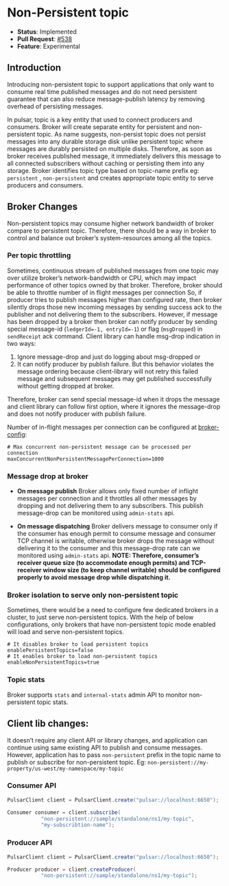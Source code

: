# Non-Persistent topic

 * **Status**: Implemented
 * **Pull Request**: [#538](https://github.com/apache/incubator-pulsar/pull/538)
* **Feature**: Experimental

## Introduction
 
Introducing non-persistent topic to support applications that only want to consume real time published messages and do not need persistent guarantee that can also reduce message-publish latency by removing overhead of persisting messages.
 
In pulsar, topic is a key entity that used to connect producers and consumers. Broker will create separate entity for persistent and non-persistent topic. As name suggests, non-persist topic does not persist messages into any durable storage disk unlike persistent topic where messages are durably persisted on multiple disks. Therefore, as soon as broker receives published message, it immediately delivers this message to all connected subscribers without caching or persisting them into any storage.
Broker identifies topic type based on topic-name prefix eg: `persistent` , `non-persistent` and creates appropriate topic entity to serve producers and consumers.

## Broker Changes
 
Non-persistent topics may consume higher network bandwidth of broker compare to persistent topic. Therefore, there should be a way in broker to control and balance out broker’s system-resources among all the topics.
 
### Per topic throttling

Sometimes, continuous stream of published messages from one topic may over utilize broker’s network-bandwidth or CPU, which may impact performance of other topics owned by that broker. Therefore, broker should be able to throttle number of in flight messages per connection So, if producer tries to publish messages higher than configured rate, then broker silently drops those new incoming messages by sending success ack to the publisher and not delivering them to the subscribers.
However, if message has been dropped by a broker then broker can notify producer by sending special message-id (`ledgerId=-1, entryId=-1`) or flag (`msgDropped`)  in `sendReceipt` ack command. Client library can handle msg-drop indication in two ways:
1. Ignore message-drop and just do logging about msg-dropped or
2. It can notify producer by publish failure. But this behavior violates the message ordering because client-library will not retry this failed message and subsequent messages may get published successfully without getting dropped at broker.

Therefore, broker can send special message-id when it drops the message and client library can follow first option, where it ignores the message-drop and does not notify producer with publish failure.
 
Number of in-flight messages per connection can be configured at [broker-config](https://github.com/apache/incubator-pulsar/blob/master/conf/broker.conf):
```properties
# Max concurrent non-persistent message can be processed per connection
maxConcurrentNonPersistentMessagePerConnection=1000
```

### Message drop at broker
 
* **On message publish**
Broker allows only fixed number of inflight messages per connection and it throttles all other messages by dropping and not delivering them to any subscribers. This publish message-drop can be monitored using `admin-stats` api.
 
* **On message dispatching**
Broker delivers message to consumer only if the consumer has enough permit to consume message and consumer TCP channel is writable, otherwise broker drops the message without delivering it to the consumer and this message-drop rate can we monitored using `admin-stats` api. **NOTE: Therefore, consumer’s receiver queue size (to accommodate enough permits) and TCP-receiver window size (to keep channel writable) should be configured properly to avoid message drop while dispatching it.**


### Broker isolation to serve only non-persistent topic

Sometimes, there would be a need to configure few dedicated brokers in a cluster, to just serve non-persistent topics. With the help of below configurations, only brokers that have non-persistent topic mode enabled will load and serve non-persistent topics.
```properties
# It disables broker to load persistent topics
enablePersistentTopics=false
# It enables broker to load non-persistent topics
enableNonPersistentTopics=true
```

### Topic stats
Broker supports `stats` and `internal-stats` admin API to monitor non-persistent topic stats.

## Client lib changes:
It doesn’t require any client API or library changes, and application can continue using same existing API to publish and consume messages. However, application has to pass `non-persistent` prefix in the topic name to publish or subscribe for non-persistent topic.
Eg:
`non-persistent://my-property/us-west/my-namespace/my-topic`
 
### Consumer API

```java
PulsarClient client = PulsarClient.create("pulsar://localhost:6650");

Consumer consumer = client.subscribe(
           "non-persistent://sample/standalone/ns1/my-topic",
           "my-subscribtion-name");
```

### Producer API

```java
PulsarClient client = PulsarClient.create("pulsar://localhost:6650");

Producer producer = client.createProducer(
           "non-persistent://sample/standalone/ns1/my-topic");
```